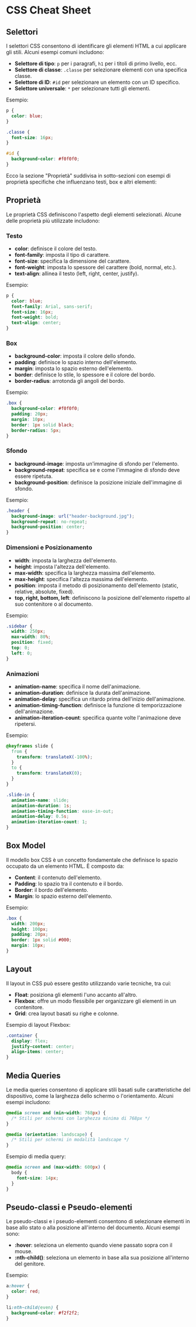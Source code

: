 # CSS Cheat Sheet

## Selettori

I selettori CSS consentono di identificare gli elementi HTML a cui applicare gli stili. Alcuni esempi comuni includono:

- **Selettore di tipo**: `p` per i paragrafi, `h1` per i titoli di primo livello, ecc.
- **Selettore di classe**: `.classe` per selezionare elementi con una specifica classe.
- **Selettore di ID**: `#id` per selezionare un elemento con un ID specifico.
- **Selettore universale**: `*` per selezionare tutti gli elementi.

Esempio:

```css
p {
  color: blue;
}

.classe {
  font-size: 16px;
}

#id {
  background-color: #f0f0f0;
}
```

Ecco la sezione "Proprietà" suddivisa in sotto-sezioni con esempi di proprietà specifiche che influenzano testi, box e altri elementi:

## Proprietà

Le proprietà CSS definiscono l'aspetto degli elementi selezionati. Alcune delle proprietà più utilizzate includono:

### Testo

- **color**: definisce il colore del testo.
- **font-family**: imposta il tipo di carattere.
- **font-size**: specifica la dimensione del carattere.
- **font-weight**: imposta lo spessore del carattere (bold, normal, etc.).
- **text-align**: allinea il testo (left, right, center, justify).

Esempio:

```css
p {
  color: blue;
  font-family: Arial, sans-serif;
  font-size: 16px;
  font-weight: bold;
  text-align: center;
}
```

### Box

- **background-color**: imposta il colore dello sfondo.
- **padding**: definisce lo spazio interno dell'elemento.
- **margin**: imposta lo spazio esterno dell'elemento.
- **border**: definisce lo stile, lo spessore e il colore del bordo.
- **border-radius**: arrotonda gli angoli del bordo.

Esempio:

```css
.box {
  background-color: #f0f0f0;
  padding: 20px;
  margin: 10px;
  border: 1px solid black;
  border-radius: 5px;
}
```

### Sfondo

- **background-image**: imposta un'immagine di sfondo per l'elemento.
- **background-repeat**: specifica se e come l'immagine di sfondo deve essere ripetuta.
- **background-position**: definisce la posizione iniziale dell'immagine di sfondo.

Esempio:

```css
.header {
  background-image: url("header-background.jpg");
  background-repeat: no-repeat;
  background-position: center;
}
```

### Dimensioni e Posizionamento

- **width**: imposta la larghezza dell'elemento.
- **height**: imposta l'altezza dell'elemento.
- **max-width**: specifica la larghezza massima dell'elemento.
- **max-height**: specifica l'altezza massima dell'elemento.
- **position**: imposta il metodo di posizionamento dell'elemento (static, relative, absolute, fixed).
- **top, right, bottom, left**: definiscono la posizione dell'elemento rispetto al suo contenitore o al documento.

Esempio:

```css
.sidebar {
  width: 250px;
  max-width: 80%;
  position: fixed;
  top: 0;
  left: 0;
}
```

### Animazioni

- **animation-name**: specifica il nome dell'animazione.
- **animation-duration**: definisce la durata dell'animazione.
- **animation-delay**: specifica un ritardo prima dell'inizio dell'animazione.
- **animation-timing-function**: definisce la funzione di temporizzazione dell'animazione.
- **animation-iteration-count**: specifica quante volte l'animazione deve ripetersi.

Esempio:

```css
@keyframes slide {
  from {
    transform: translateX(-100%);
  }
  to {
    transform: translateX(0);
  }
}

.slide-in {
  animation-name: slide;
  animation-duration: 1s;
  animation-timing-function: ease-in-out;
  animation-delay: 0.5s;
  animation-iteration-count: 1;
}
```

## Box Model

Il modello box CSS è un concetto fondamentale che definisce lo spazio occupato da un elemento HTML. È composto da:

- **Content**: il contenuto dell'elemento.
- **Padding**: lo spazio tra il contenuto e il bordo.
- **Border**: il bordo dell'elemento.
- **Margin**: lo spazio esterno dell'elemento.

Esempio:

```css
.box {
  width: 200px;
  height: 100px;
  padding: 20px;
  border: 1px solid #000;
  margin: 10px;
}
```

## Layout

Il layout in CSS può essere gestito utilizzando varie tecniche, tra cui:

- **Float**: posiziona gli elementi l'uno accanto all'altro.
- **Flexbox**: offre un modo flessibile per organizzare gli elementi in un contenitore.
- **Grid**: crea layout basati su righe e colonne.

Esempio di layout Flexbox:

```css
.container {
  display: flex;
  justify-content: center;
  align-items: center;
}
```

## Media Queries

Le media queries consentono di applicare stili basati sulle caratteristiche del dispositivo, come la larghezza dello schermo o l'orientamento. Alcuni esempi includono:

```css
@media screen and (min-width: 768px) {
  /* Stili per schermi con larghezza minima di 768px */
}

@media (orientation: landscape) {
  /* Stili per schermi in modalità landscape */
}
```

Esempio di media query:

```css
@media screen and (max-width: 600px) {
  body {
    font-size: 14px;
  }
}
```

## Pseudo-classi e Pseudo-elementi

Le pseudo-classi e i pseudo-elementi consentono di selezionare elementi in base allo stato o alla posizione all'interno del documento. Alcuni esempi sono:

- **:hover**: seleziona un elemento quando viene passato sopra con il mouse.
- **:nth-child()**: seleziona un elemento in base alla sua posizione all'interno del genitore.

Esempio:

```css
a:hover {
  color: red;
}

li:nth-child(even) {
  background-color: #f2f2f2;
}
```
